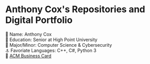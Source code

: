 # Anthony Cox's Repositories and Digital Portfolio
👋 Name: Anthony Cox <br />
🏫 Education: Senior at High Point University <br />
📜 Major/Minor: Computer Science & Cybersecurity <br />
⚓ Favoriate Languages: C++, C#, Python 3 <br />
📧 [ACM Business Card](https://services.acm.org/public/vcard/vcard.cfm?handle=ethancox) <br />
